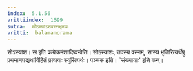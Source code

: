 ```yaml
---
index:  5.1.56
vrittiindex:  1699
sutra:  सोऽस्यांऽशवस्नभृतयः
vritti:  balamanorama 
---
```


सोऽस्यांश। स इति प्रत्येकमंशादिष्वन्वेति। सोऽस्यांशः, तदस्य वस्नम्, सास्य भृतिरित्यर्थेषु प्रथमान्ताद्यथाविहितं प्रत्ययाः स्युरित्यर्थः। पञ्चक इति। `संख्यायाः' इति कन्। 

